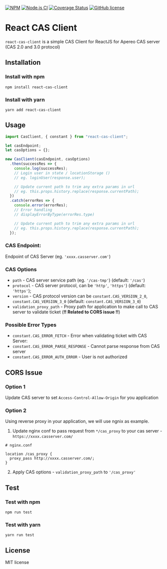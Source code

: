 [![NPM](https://img.shields.io/npm/v/react-cas-client.svg)](https://www.npmjs.com/package/react-cas-client)
[![Node.js CI](https://github.com/alancting/react-cas-client/workflows/Node.js%20CI/badge.svg)](https://github.com/alancting/react-cas-client)
[![Coverage Status](https://coveralls.io/repos/github/alancting/react-cas-client/badge.svg?branch=master)](https://coveralls.io/github/alancting/react-cas-client?branch=master)
[![GitHub license](https://img.shields.io/badge/license-MIT-blue.svg)](https://github.com/alancting/react-cas-client/blob/master/LICENSE)

# React CAS Client

`react-cas-client` is a simple CAS Client for ReactJS for Apereo CAS server (CAS 2.0 and 3.0 protocol)

## Installation

### Install with npm

```shell
npm install react-cas-client
```

### Install with yarn

```shell
yarn add react-cas-client
```

## Usage

```javascript
import CasClient, { constant } from "react-cas-client";

let casEndpoint;
let casOptions = {};

new CasClient(casEndpoint, casOptions)
  .then(successRes => {
    console.log(successRes);
    // Login user in state / locationStorage ()
    // eg. loginUser(response.user);

    // Update current path to trim any extra params in url
    // eg. this.props.history.replace(response.currentPath);
  })
  .catch(errorRes => {
    console.error(errorRes);
    // Error handling
    // displayErrorByType(errorRes.type)

    // Update current path to trim any extra params in url
    // eg. this.props.history.replace(response.currentPath);
  });
```

### CAS Endpoint:

Endpoint of CAS Server (eg. `'xxxx.casserver.com'`)

### CAS Options

- `path` - CAS server service path (eg. `'/cas-tmp'`) (default: `'/cas'`)
- `protocol` - CAS server protocol, can be `'http'`, `'https'`) (default: `'https'`);
- `version` - CAS protocol version can be `constant.CAS_VERSION_2_0`, `constant.CAS_VERSION_3_0` (default: `constant.CAS_VERSION_3_0`)
- `validation_proxy_path` - Proxy path for application to make call to CAS server to validate ticket (**!! Related to CORS issue !!**)

### Possible Error Types

- `constant.CAS_ERROR_FETCH` - Error when validating ticket with CAS Server:
- `constant.CAS_ERROR_PARSE_RESPONSE` - Cannot parse response from CAS server
- `constant.CAS_ERROR_AUTH_ERROR` - User is not authorized

## CORS Issue

### Option 1

Update CAS server to set `Access-Control-Allow-Origin` for you application

### Option 2

Using reverse proxy in your application, we will use ngnix as example.

1. Update nginx conf to pass request from `*/cas_proxy` to your cas server - `https://xxxx.casserver.com/`

```
# nginx.conf

location /cas_proxy {
  proxy_pass http://xxxx.casserver.com/;
}
```

2. Apply CAS options - `validation_proxy_path` to `'/cas_proxy'`

## Test

### Test with npm

```shell
npm run test
```

### Test with yarn

```shell
yarn run test
```

## License

MIT license
